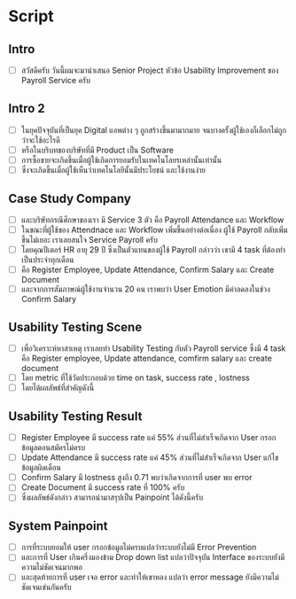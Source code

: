 # Script

## Intro

- [ ] สวัสดีครับ วันนี้ผมจะมานำเสนอ Senior Project หัวข้อ Usability Improvement ของ Payroll Service ครับ

## Intro 2

- [ ] ในยุคปัจจุบันที่เป็นยุค Digital แอพต่าง ๆ ถูกสร้างขึ้นมามากมาย จนบางครั้งผู้ใช้เองก็เลือกไม่ถูกว่าจะใช้อะไรดี
- [ ] หรือในบริบทของบริษัทที่มี Product เป็น Software
- [ ] การซื้อขายจะเกิดขึ้นเมื่อผู้ใช้เกิดการยอมรับในเทคโนโลยรเหล่านั้นเท่านั้น
- [ ] ซึ่งจะเกิดขึ้นเมื่อผู้ใช้เห็นว่าเทคโนโลยีนั้นมีประโยชน์ และใช้งานง่าย

## Case Study Company

- [ ] และบริษัทกรณีศึกษาของเรา มี Service 3 ตัว คือ Payroll Attendance และ Workflow
- [ ] ในขณะที่ผู้ใช้ของ Attendnace และ Workflow เพิ่มขึ้นอย่างต่อเนื่อง ผู้ใช้ Payroll กลับเพิ่มขึ้นไม่เยอะ เราเลยสนใจ Service Payroll ครับ
- [ ] โดยคุณปีเตอร์ HR อายุ 29 ปี ซึ่งเป็นตัวแทนของผู้ใช้ Payroll กล่าวว่า เขามี 4 task ที่ต้องทำเป็นประจำทุกเดือน
- [ ] คือ Register Employee, Update Attendance, Confirm Salary และ Create Document
- [ ] และจากการสัมภาษณ์ผู้ใช้งานจำนวน 20 คน เราพบว่า User Emotion มีค่าลดลงในช่วง Confirm Salary

## Usability Testing Scene

- [ ] เพื่อวิเคราะห์หาสาเหตุ เราเลยทำ Usability Testing กับตัว Payroll service ซึ่งมี 4 task คือ Register employee, Update attendance, comfirm salary และ create document
- [ ] โดย metric ที่ใช้วัดประกอบด้วย time on task, success rate , lostness
- [ ] โดยได้ผลลัพธ์ที่สำคัญดังนี้

## Usability Testing Result

- [ ] Register Employee มี success rate แค่ 55% ส่วนที่ไม่สำเร็จเกิดจาก User กรอกข้อมูลตอนสมัครไม่ครบ
- [ ] Update Attendance มี success rate แค่ 45% ส่วนที่ไม่สำเร็จเกิดจาก User แก้ไขข้อมูลผิดเดือน
- [ ] Confirm Salary มี lostness สูงถึง 0.71 พบว่าเกิดจากการที่ user พบ error
- [ ] Create Document มี success rate ที่ 100% ครับ
- [ ] ซึ่งผลลัพธ์ดังกล่าว สามารถนำมาสรุปเป็น Painpoint ได้ดังนี้ครับ

## System Painpoint

- [ ] การที่ระบบยอมให้ user กรอกข้อมูลไม่ครบแปลว่าระบบยังไม่มี Error Prevention
- [ ] และการที่ User เกินครึ่งมองข้าม Drop down list แปลว่าปัจจุบัน Interface ของระบบยังมีความไม่ชัดเจนมากพอ
- [ ] และสุดท้ายการที่ user เจอ error และทำให้เขาหลง แปลว่า error message ยังมีความไม่ชัดเจนเช่นกันครับ
